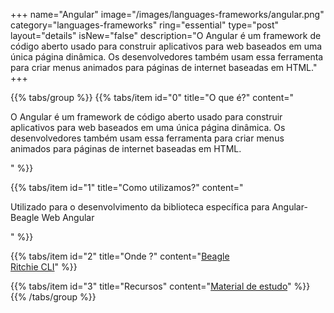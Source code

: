 +++
name="Angular"
image="/images/languages-frameworks/angular.png"
category="languages-frameworks"
ring="essential"
type="post"
layout="details"
isNew="false"
description="O Angular é um framework de código aberto usado para construir aplicativos para web baseados em uma única página dinâmica. Os desenvolvedores também usam essa ferramenta para criar menus animados para páginas de internet baseadas em HTML."
+++

{{% tabs/group %}}
  {{% tabs/item id="0" title="O que é?" content="<p>O Angular é um framework de código aberto usado para construir aplicativos para web baseados em uma única página dinâmica. Os desenvolvedores também usam essa ferramenta para criar menus animados para páginas de internet baseadas em HTML.</p>" %}}

  {{% tabs/item id="1" title="Como utilizamos?" content="<p>Utilizado para o desenvolvimento da biblioteca específica para Angular- Beagle Web Angular</p>" %}}

  {{% tabs/item id="2" title="Onde ?" content="<a href='https://usebeagle.io/' target='_blank'>Beagle</a><br /><a href='https://ritchiecli.io/' target='_blank'>Ritchie CLI</a>" %}}

  {{% tabs/item id="3" title="Recursos" content="<a href='https://angular.io/' target='_blank'>Material de estudo</a>" %}}
{{% /tabs/group %}}
